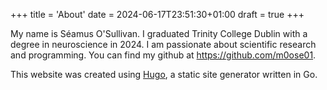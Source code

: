 +++
title = 'About'
date = 2024-06-17T23:51:30+01:00
draft = true
+++

My name is Séamus O'Sullivan.
I graduated Trinity College Dublin with a degree in neuroscience in 2024.
I am passionate about scientific research and programming.
You can find my github at <https://github.com/m0ose01>.

This website was created using [Hugo](https://gohugo.io/), a static site generator written in Go.
